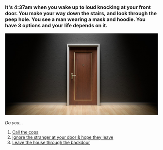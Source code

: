 ### It's 4:37am when you wake up to loud knocking at your front door. You make your way down the stairs, and look through the peep hole. You see a man wearing a mask and hoodie. You have **3** options and your life depends on it. 

![image](images/door12.jpg)

_Do you..._

1. [Call the cops](situations/call-cops.md)
2. [Ignore the stranger at your door & hope they leave](situations/man-enters.md)
3. [Leave the house through the backdoor](situations/leave-house.md)